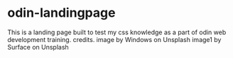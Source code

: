 # odin-landingpage
This is a landing page built to test my css knowledge as a part of odin web development training.
credits.
image by Windows on Unsplash
image1 by Surface on Unsplash
